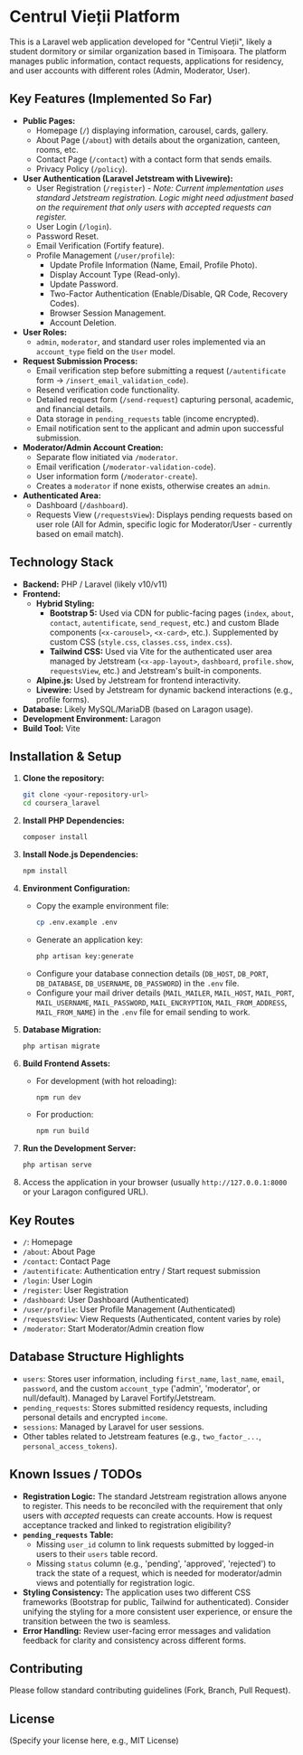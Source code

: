 # Centrul Vieții Platform

This is a Laravel web application developed for "Centrul Vieții", likely a student dormitory or similar organization based in Timișoara. The platform manages public information, contact requests, applications for residency, and user accounts with different roles (Admin, Moderator, User).

## Key Features (Implemented So Far)

*   **Public Pages:**
    *   Homepage (`/`) displaying information, carousel, cards, gallery.
    *   About Page (`/about`) with details about the organization, canteen, rooms, etc.
    *   Contact Page (`/contact`) with a contact form that sends emails.
    *   Privacy Policy (`/policy`).
*   **User Authentication (Laravel Jetstream with Livewire):**
    *   User Registration (`/register`) - *Note: Current implementation uses standard Jetstream registration. Logic might need adjustment based on the requirement that only users with accepted requests can register.*
    *   User Login (`/login`).
    *   Password Reset.
    *   Email Verification (Fortify feature).
    *   Profile Management (`/user/profile`):
        *   Update Profile Information (Name, Email, Profile Photo).
        *   Display Account Type (Read-only).
        *   Update Password.
        *   Two-Factor Authentication (Enable/Disable, QR Code, Recovery Codes).
        *   Browser Session Management.
        *   Account Deletion.
*   **User Roles:**
    *   `admin`, `moderator`, and standard user roles implemented via an `account_type` field on the `User` model.
*   **Request Submission Process:**
    *   Email verification step before submitting a request (`/autentificate` form -> `/insert_email_validation_code`).
    *   Resend verification code functionality.
    *   Detailed request form (`/send-request`) capturing personal, academic, and financial details.
    *   Data storage in `pending_requests` table (income encrypted).
    *   Email notification sent to the applicant and admin upon successful submission.
*   **Moderator/Admin Account Creation:**
    *   Separate flow initiated via `/moderator`.
    *   Email verification (`/moderator-validation-code`).
    *   User information form (`/moderator-create`).
    *   Creates a `moderator` if none exists, otherwise creates an `admin`.
*   **Authenticated Area:**
    *   Dashboard (`/dashboard`).
    *   Requests View (`/requestsView`): Displays pending requests based on user role (All for Admin, specific logic for Moderator/User - currently based on email match).

## Technology Stack

*   **Backend:** PHP / Laravel (likely v10/v11)
*   **Frontend:**
    *   **Hybrid Styling:**
        *   **Bootstrap 5:** Used via CDN for public-facing pages (`index`, `about`, `contact`, `autentificate`, `send_request`, etc.) and custom Blade components (`<x-carousel>`, `<x-card>`, etc.). Supplemented by custom CSS (`style.css`, `classes.css`, `index.css`).
        *   **Tailwind CSS:** Used via Vite for the authenticated user area managed by Jetstream (`<x-app-layout>`, `dashboard`, `profile.show`, `requestsView`, etc.) and Jetstream's built-in components.
    *   **Alpine.js:** Used by Jetstream for frontend interactivity.
    *   **Livewire:** Used by Jetstream for dynamic backend interactions (e.g., profile forms).
*   **Database:** Likely MySQL/MariaDB (based on Laragon usage).
*   **Development Environment:** Laragon
*   **Build Tool:** Vite

## Installation & Setup

1.  **Clone the repository:**
    ```bash
    git clone <your-repository-url>
    cd coursera_laravel
    ```
2.  **Install PHP Dependencies:**
    ```bash
    composer install
    ```
3.  **Install Node.js Dependencies:**
    ```bash
    npm install
    ```
4.  **Environment Configuration:**
    *   Copy the example environment file:
        ```bash
        cp .env.example .env
        ```
    *   Generate an application key:
        ```bash
        php artisan key:generate
        ```
    *   Configure your database connection details (`DB_HOST`, `DB_PORT`, `DB_DATABASE`, `DB_USERNAME`, `DB_PASSWORD`) in the `.env` file.
    *   Configure your mail driver details (`MAIL_MAILER`, `MAIL_HOST`, `MAIL_PORT`, `MAIL_USERNAME`, `MAIL_PASSWORD`, `MAIL_ENCRYPTION`, `MAIL_FROM_ADDRESS`, `MAIL_FROM_NAME`) in the `.env` file for email sending to work.

5.  **Database Migration:**
    ```bash
    php artisan migrate
    ```
6.  **Build Frontend Assets:**
    *   For development (with hot reloading):
        ```bash
        npm run dev
        ```
    *   For production:
        ```bash
        npm run build
        ```
7.  **Run the Development Server:**
    ```bash
    php artisan serve
    ```
8.  Access the application in your browser (usually `http://127.0.0.1:8000` or your Laragon configured URL).

## Key Routes

*   `/`: Homepage
*   `/about`: About Page
*   `/contact`: Contact Page
*   `/autentificate`: Authentication entry / Start request submission
*   `/login`: User Login
*   `/register`: User Registration
*   `/dashboard`: User Dashboard (Authenticated)
*   `/user/profile`: User Profile Management (Authenticated)
*   `/requestsView`: View Requests (Authenticated, content varies by role)
*   `/moderator`: Start Moderator/Admin creation flow

## Database Structure Highlights

*   `users`: Stores user information, including `first_name`, `last_name`, `email`, `password`, and the custom `account_type` ('admin', 'moderator', or null/default). Managed by Laravel Fortify/Jetstream.
*   `pending_requests`: Stores submitted residency requests, including personal details and encrypted `income`.
*   `sessions`: Managed by Laravel for user sessions.
*   Other tables related to Jetstream features (e.g., `two_factor_...`, `personal_access_tokens`).

## Known Issues / TODOs

*   **Registration Logic:** The standard Jetstream registration allows anyone to register. This needs to be reconciled with the requirement that only users with *accepted* requests can create accounts. How is request acceptance tracked and linked to registration eligibility?
*   **`pending_requests` Table:**
    *   Missing `user_id` column to link requests submitted by logged-in users to their `users` table record.
    *   Missing `status` column (e.g., 'pending', 'approved', 'rejected') to track the state of a request, which is needed for moderator/admin views and potentially for registration logic.
*   **Styling Consistency:** The application uses two different CSS frameworks (Bootstrap for public, Tailwind for authenticated). Consider unifying the styling for a more consistent user experience, or ensure the transition between the two is seamless.
*   **Error Handling:** Review user-facing error messages and validation feedback for clarity and consistency across different forms.

## Contributing

Please follow standard contributing guidelines (Fork, Branch, Pull Request).

## License

(Specify your license here, e.g., MIT License)

